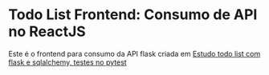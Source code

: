 # Todo List Frontend: Consumo de API no ReactJS

Este é o frontend para consumo da API flask criada em
[Estudo todo list com flask e sqlalchemy, testes no pytest](https://github.com/Dirack/Estudos/tree/master/Python/flask/todo_list#estudo-todo-list-com-flask-e-sqlalchemy-testes-no-pytest)
